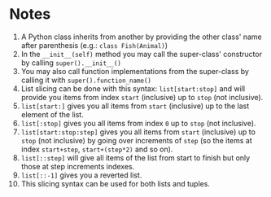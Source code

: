 # Notes
1. A Python class inherits from another by providing the other class' name after parenthesis (e.g.: `class Fish(Animal)`)
2. In the `__init__(self)` method you may call the super-class' constructor by calling `super().__init__()`
3. You may also call function implementations from the super-class by calling it with `super().function_name()`
4. List slicing can be done with this syntax: `list[start:stop]` and will provide you items from index `start` (inclusive) up to `stop` (not inclusive).
5. `list[start:]` gives you all items from `start` (inclusive) up to the last element of the list.
6. `list[:stop]` gives you all items from index `0` up to `stop` (not inclusive).
7. `list[start:stop:step]` gives you all items from `start` (inclusive) up to `stop` (not inclusive) by going over increments of `step` (so the items at index `start+step`, `start+(step*2)` and so on).
8. `list[::step]` will give all items of the list from start to finish but only those at step increments indexes.
9. `list[::-1]` gives you a reverted list.
10. This slicing syntax can be used for both lists and tuples.
